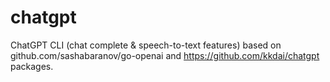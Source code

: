 # chatgpt
ChatGPT CLI (chat complete & speech-to-text features) based on github.com/sashabaranov/go-openai and https://github.com/kkdai/chatgpt packages.
